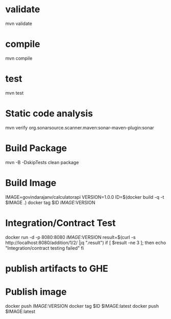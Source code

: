 # validate
mvn validate

# compile
mvn compile

# test
mvn test

# Static code analysis
mvn verify org.sonarsource.scanner.maven:sonar-maven-plugin:sonar

# Build Package
mvn -B -DskipTests clean package

# Build Image
IMAGE=govindarajanv/calculatorapi
VERSION=1.0.0
ID=$(docker build -q -t $IMAGE .)
docker tag $ID $IMAGE:$VERSION

# Integration/Contract Test
docker run -d -p 8080:8080 $IMAGE:$VERSION
result=$(curl -s http://localhost:8080/addition/1/2/ |jq ".result")
if [ $result -ne 3 ]; then
	echo "Integration/contract testing failed"
fi

# publish artifacts to GHE
# Publish image
docker push $IMAGE:$VERSION
docker tag $ID $IMAGE:latest
docker push $IMAGE:latest

